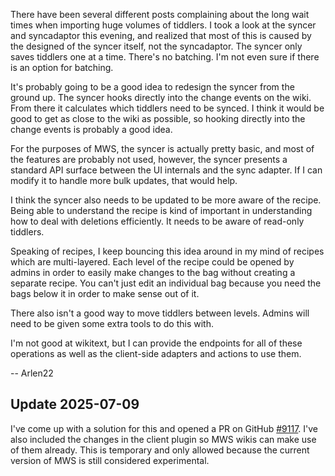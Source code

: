 There have been several different posts complaining about the long wait times when importing huge volumes of tiddlers. I took a look at the syncer and syncadaptor this evening, and realized that most of this is caused by the designed of the syncer itself, not the syncadaptor. The syncer only saves tiddlers one at a time. There's no batching. I'm not even sure if there is an option for batching. 

It's probably going to be a good idea to redesign the syncer from the ground up. The syncer hooks directly into the change events on the wiki. From there it calculates which tiddlers need to be synced. I think it would be good to get as close to the wiki as possible, so hooking directly into the change events is probably a good idea. 

For the purposes of MWS, the syncer is actually pretty basic, and most of the features are probably not used, however, the syncer presents a standard API surface between the UI internals and the sync adapter. If I can modify it to handle more bulk updates, that would help.

I think the syncer also needs to be updated to be more aware of the recipe. Being able to understand the recipe is kind of important in understanding how to deal with deletions efficiently. It needs to be aware of read-only tiddlers. 

Speaking of recipes, I keep bouncing this idea around in my mind of recipes which are multi-layered. Each level of the recipe could be opened by admins in order to easily make changes to the bag without creating a separate recipe. You can't just edit an individual bag because you need the bags below it in order to make sense out of it. 

There also isn't a good way to move tiddlers between levels. Admins will need to be given some extra tools to do this with. 

I'm not good at wikitext, but I can provide the endpoints for all of these operations as well as the client-side adapters and actions to use them. 

-- Arlen22

## Update 2025-07-09

I've come up with a solution for this and opened a PR on GitHub [#9117](https://github.com/TiddlyWiki/TiddlyWiki5/pull/9117). I've also included the changes in the client plugin so MWS wikis can make use of them already. This is temporary and only allowed because the current version of MWS is still considered experimental. 